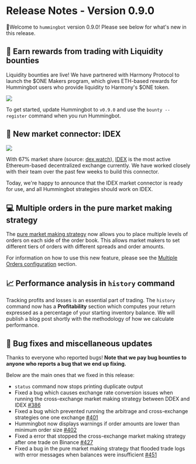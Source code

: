 # Release Notes - Version 0.9.0

🚀Welcome to `hummingbot` version 0.9.0! Please see below for what's new in this release.

## 🏃 Earn rewards from trading with Liquidity bounties

Liquidity bounties are live! We have partnered with Harmony Protocol to launch the $ONE Makers program, which gives ETH-based rewards for Hummingbot users who provide liquidity to Harmony's $ONE token.

![](/assets/img/bounty-register.png)

To get started, update Hummingbot to `v0.9.0` and use the `bounty --register` command when you run Hummingbot.

## 🔗 New market connector: IDEX

![](/assets/img/idex-logo.png)

With 67% market share (source: [dex.watch](https://dex.watch/)), [IDEX](https://idex.market) is the most active Ethereum-based decentralized exchange currently. We have worked closely with their team over the past few weeks to build this connector.

Today, we're happy to announce that the IDEX market connector is ready for use, and all Hummingbot strategies should work on IDEX.

## 💻 Multiple orders in the pure market making strategy

The [pure market making strategy](/strategies/pure-market-making/) now allows you to place multiple levels of orders on each side of the order book. This allows market makers to set different tiers of orders with different spreads and order amounts.

For information on how to use this new feature, please see the [Multiple Orders configuration](https://docs.hummingbot.io/strategies/advanced-mm/multiple-orders/) section.

## 📈 Performance analysis in `history` command

Tracking profits and losses is an essential part of trading. The `history` command now has a **Profitability** section which computes your return expressed as a percentage of your starting inventory balance. We will publish a blog post shortly with the methodology of how we calculate performance.

## 🐞 Bug fixes and miscellaneous updates

Thanks to everyone who reported bugs! **Note that we pay bug bounties to anyone who reports a bug that we end up fixing.**

Below are the main ones that we fixed in this release:

- `status` command now stops printing duplicate output
- Fixed a bug which causes exchange rate conversion issues when running the cross-exchange market making strategy between DDEX and IDEX [#386](https://github.com/CoinAlpha/hummingbot/issues/386)
- Fixed a bug which prevented running the arbitrage and cross-exchange strategies one one exchange [#401](https://github.com/CoinAlpha/hummingbot/issues/401)
- Hummingbot now displays warnings if order amounts are lower than minimum order size [#402](https://github.com/CoinAlpha/hummingbot/issues/402)
- Fixed a error that stopped the cross-exchange market making strategy after one trade on Binance [#427](https://github.com/CoinAlpha/hummingbot/issues/427)
- Fixed a bug in the pure market making strategy that flooded trade logs with error messages when balances were insufficient [#451](https://github.com/CoinAlpha/hummingbot/issues/451)
